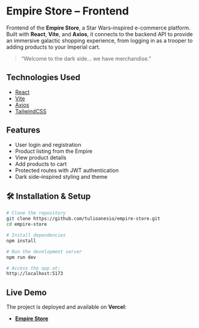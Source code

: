 # Empire Store – Frontend

Frontend of the **Empire Store**, a Star Wars–inspired e-commerce platform. Built with **React**, **Vite**, and **Axios**, it connects to the backend API to provide an immersive galactic shopping experience, from logging in as a trooper to adding products to your Imperial cart.

> “Welcome to the dark side… we have merchandise.”

## Technologies Used

- [React](https://reactjs.org/)
- [Vite](https://vitejs.dev/)
- [Axios](https://axios-http.com/)
- [TailwindCSS](https://tailwindcss.com/) 

## Features

- User login and registration
- Product listing from the Empire
- View product details
- Add products to cart
- Protected routes with JWT authentication
- Dark side–inspired styling and theme

## 🛠️ Installation & Setup

```bash
# Clone the repository
git clone https://github.com/tulioanesio/empire-store.git
cd empire-store

# Install dependencies
npm install

# Run the development server
npm run dev

# Access the app at:
http://localhost:5173
```

## Live Demo

The project is deployed and available on **Vercel**:

- [**Empire Store**](https://new-empire-store.vercel.app/)
